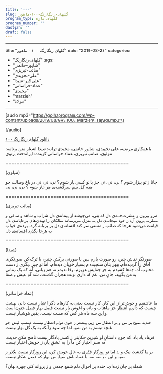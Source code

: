 ```yaml
---
title: '---'
slug: گلهای-رنگارنگ-۱۰۰-ماهور
program_type: گلهای تازه
program_number: ''
dastgah: ''
draft: false
---
```


---
title: "گلهای رنگارنگ ۱۰۰ - ماهور"
date: "2019-08-28"
categories: 
  - "گلهای-رنگارنگ"
tags: 
  - "شاپور-حاتمی"
  - "صائب-تبریزی"
  - "علی-تجویدی"
  - "علی‌اکبر-شیدا"
  - "عماد-خراسانی"
  - "مجیدی"
  - "marzieh"
  - "مولانا"
---

\[audio mp3="https://golhaprogram.com/wp-content/uploads/2019/08/GR\_100\_Marzieh\_Tajvidi.mp3"\]

\[/audio\]

[دانلود گلهای رنگارنگ ۱۰۰](https://golhaprogram.com/wp-content/uploads/2019/08/GR_100_Marzieh_Tajvidi.mp3)

با همکاری مرضیه، علی تجویدی، شاپور حاتمی، مجیدی ترانه: شیدا اشعار متن برنامه: مولوی، صائب تبریزی، عماد خراسانی گوینده: ایراندخت پرتوی

\============================================

(مولوی)

جانا ز تو بیزار شوم ؟ نی، نی، نی جز با تو کسی یار شوم ؟ نی، نی، نی در باغ وصالت چو همه گل بینم سرگشته‌ی هر خار شوم ؟ نی، نی، نی

\============================================

(صائب تبریزی)

مرو بیرون ز عشرت‌خانه‌ی دل که مِی، می‌جوشد از پیمانه‌ی دل شراب و شاهد و ساقی و مطرب برون آرد ز خود میخانه‌ی دل به منزل می‌رساند سالکان را تپیدن‌های بی‌تابانه‌ی دل قیامت می‌شود هرجا كه صائب ز مستی سر کند افسانه‌ی دل پر پروانه گردد پرده‌ی خواب به هرجا بگذرد افسانه‌ی دل

\============================================

(شیدا)

صورتگر نقاش چین، رو صورت یارم ببین یا صورتی برکَش چنین، یا تَرک کن صورتگری آفاق را گردیده‌ام، مِهر بتان سنجیده‌ام بسیار خوبان دیده‌ام، اما تو چیزِ دیگری ز دست محبوب آه، چه‌ها کشیدم به جز جفایش عزیزم، وفا ندیدم نه هم زبانی، آه، که یک زمانی به من بگوید، جانِ من، غم که داری نوبت هجران گذشت، شد گَهِ عیش و صفا

\============================================

(عماد خراسانی)

ما عاشقیم و خوش‌تر از این کار، کار نیست یعنی به کارهای دگر اعتبار نیست دانی بهشت چیست که داریم انتظار جز ماهتاب و باده و آغوش یار نیست فصل بهار فصل جنون است و این سه ماه هر کس كه مست نیست، یقین هوشیار نیست

خندید صبح بر من و بر انتظار من زین بیشتر ز خوی توام انتظار نیست دیشب لبش چو غنچه تبسم به من نمود اما چه سود زآنکه به یک گل بهار نیست

فرهاد یاد باد، که چون داستانِ او شیرین حکایتی ز کسی یادگار نیست ناصح مکن حدیث، که صبر اختیار کن ما را به عشقِ یار، ز خویش اختیار نیست

بر ما گذشت نیک و بد اما تو روزگار فکری به حالِ خویش کن، این روزگار نیست بگذر ز صید و این دو سه مه، با عماد باش صیادِ من بهار که فصل شکار نیست

شعله بر جان زده‌ای، خنده بر احوال دلم شمع جمعی و ز پروانه کنی چهره نهان؟
